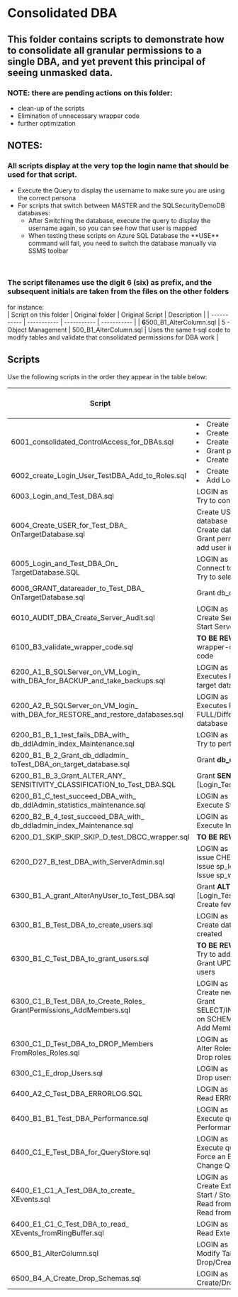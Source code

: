# Consolidated DBA

## This folder contains scripts to demonstrate how to consolidate all granular permissions to a single DBA, and yet prevent this principal of seeing unmasked data.

### NOTE: there are pending actions on this folder:
<ul>
  <li>clean-up of the scripts</li>
  <li>Elimination of unnecessary wrapper code</li>
  <li>further optimization</li>
</ul>

## NOTES: 

### All scripts display at the very top the **login name** that should be used for that script.<br>
<ul>
<li>Execute the Query to display the username to make sure you are using the correct persona</li>
<li>For scripts that switch between MASTER and the SQLSecurityDemoDB databases:<ul>
  <li>After Switching the database, execute the query to display the username again, so you can see how that user is mapped</li>
  <li>When testing these scripts on Azure SQL Database the **USE** command will fail, you need to switch the database manually via SSMS toolbar</li>
  </ul>
</ul>
<br>

### The script filenames use the digit 6 (six) as prefix, and the subsequent initials are taken from the files on the other folders<br>
for instance:<br>
| Script on this folder | Original folder | Original Script | Description |
| ----------- | ----------- | ----------- | ----------- | 
| **6**500_B1_AlterColumn.sql | 5 - Object Management | 500_B1_AlterColumn.sql | Uses the same t-sql code to modify tables and validate that consolidated permissions for DBA work |


## Scripts
Use the following scripts in the order they appear in the table below:

| Script | Description | SQL Server on VM | Azure SQL MI | Azure SQL DB |
| ----------- | ----------- | ----------- | ----------- | ----------- |
| 6001_consolidated_ControlAccess_for_DBAs.sql | <li>Create a Database Role<br><li>Create a Server Role<br><li>Create a Schame for wrapper-code<br><li>Grant permissions to the roles<br><li>Create Stored Procedures in the schema | Y | ? | ? |
| 6002_create_Login_User_TestDBA_Add_to_Roles.sql | <li>Create LOGIN, USER for: **[Login_Test_DBA]** <br><li>Add Login and User to database-roles | Y | ? | ? |
| 6003_Login_and_Test_DBA.sql | LOGIN as [Login_Test_DBA]<br>Try to connect to target-database  | Y | ? | ? |
| 6004_Create_USER_for_Test_DBA_<BR>OnTargetDatabase.sql | Create USER for [Login_Test_DBA] in the target database<br>Create database-role in the target database<br>Grant permissions to database-role<br>add user into database-role | Y | ? | ? |
| 6005_Login_and_Test_DBA_On_<BR>TargetDatabase.SQL |  LOGIN as [Login_Test_DBA]<br>Connect to target-database<br>Try to select from tables in the target database  | Y | ? | ? |
| 6006_GRANT_datareader_to_Test_DBA_<BR>OnTargetDatabase.sql | Grant db_datareader to the database-role | Y | ? | ? |
| 6010_AUDIT_DBA_Create_Server_Audit.sql | LOGIN as [Login_Test_DBA]<br>Create Server-Audit<br>Start Server-Audit  | Y | ? | ? |
| 6100_B3_validate_wrapper_code.sql | **TO BE REVIEWED** we may not need this wrapper-code and the test for the wrapper-code | Y | ? | ? |
| 6200_A1_B_SQLServer_on_VM_Login_<BR>with_DBA_for_BACKUP_and_take_backups.sql | LOGIN as [Login_Test_DBA]<br>Executes Full/Differential/LOG backup of the target database  | Y | ? | ? |
| 6200_A2_B_SQLServer_on_VM_login_<BR>with_DBA_for_RESTORE_and_restore_databases.sql |  LOGIN as [Login_Test_DBA]<br>Executes Restore into a new database from FULL/Differential/LOG backup of the target database  | Y | ? | ? |
| 6200_B1_B_1_test_fails_DBA_with_<BR>db_ddlAdmin_index_Maintenance.sql | LOGIN as [Login_Test_DBA]<br>Try to perform DDL maintenance | Y | ? | ? |
| 6200_B1_B_2_Grant_db_ddladmin_<BR>toTest_DBA_on_target_database.sql | Grant **db_ddladmin** to [Login_Test_DBA] | Y | ? | ? |
| 6200_B1_B_3_Grant_ALTER_ANY_<BR>SENSITIVITY_CLASSIFICATION_to_Test_DBA.SQL | Grant **SENSITIVITY_CLASSIFICATION** to [Login_Test_DBA]  | Y | ? | ? |
| 6200_B1_C_test_succeed_DBA_with_<BR>db_ddlAdmin_statistics_maintenance.sql | LOGIN as [Login_Test_DBA]<br>Execute Statistics maintenance | Y | ? | ? |
| 6200_B2_B_4_test_succeed_DBA_with_<BR>db_ddladmin_index_Maintenance.sql | LOGIN as [Login_Test_DBA]<br>Execute Index maintenance | Y | ? | ? |
| 6200_D1_SKIP_SKIP_SKIP_D_test_DBCC_wrapper.sql | **TO BE REVIEWED** | Y | ? | ? |
| 6200_D27_B_test_DBA_with_ServerAdmin.sql | LOGIN as [Login_Test_DBA]<br>issue CHECKPOINT<br>Issue sp_lock<br>Issue sp_who | Y | ? | ? |
| 6300_B1_A_grant_AlterAnyUser_to_Test_DBA.sql | Grant **ALTER ANY USER** to LOGIN [Login_Test_DBA]<br>Create few LOGINS to be tested on next scripts  | Y | ? | ? |
| 6300_B1_B_Test_DBA_to_create_users.sql | LOGIN as [Login_Test_DBA]<br>Create database users from LOGINs previously created | Y | ? | ? |
| 6300_B1_C_Test_DBA_to_grant_users.sql | **TO BE REVIEWED** LOGIN as [Login_Test_DBA]<br>Try to add new users into db_datareader<br>Grant UPDATE/SELECT on Schemas to new users | Y | ? | ? |
| 6300_C1_B_Test_DBA_to_Create_Roles_<BR>GrantPermissions_AddMembers.sql | LOGIN as [Login_Test_DBA]<br>Create new roles<br>Grant SELECT/INSERT/UPDATE/DELETE/REFERENCES on SCHEMAS for these new roles<br>Add Members to the roles | Y | ? | ? |
| 6300_C1_D_Test_DBA_to_DROP_Members<BR>FromRoles_Roles.sql | LOGIN as [Login_Test_DBA]<br>Alter Roles to drop users<br>Drop roles | Y | ? | ? |
| 6300_C1_E_drop_Users.sql | LOGIN as [Login_Test_DBA]<br>Drop users from target-database | Y | ? | ? |
| 6400_A2_C_Test_DBA_ERRORLOG.SQL | LOGIN as [Login_Test_DBA]<br>Read ERRORLOG | Y | ? | ? |
| 6400_B1_B1_Test_DBA_Performance.sql | LOGIN as [Login_Test_DBA]<Br>Execute queries based on DMVs to retrieve Performance/Telemetry | Y | ? | ? |
| 6400_C1_E_Test_DBA_for_QueryStore.sql | LOGIN as [Login_Test_DBA]<Br>Execute queries on Query-Store<br>Force an Execution Plan to a query<br>Change Query-Store Storage Settings | Y | ? | ? |
| 6400_E1_C1_A_Test_DBA_to_create_<BR>XEvents.sql | LOGIN as [Login_Test_DBA]<Br>Create Extended Event Server-Session<Br>Start / Stop Server-Session<BR>Read from Extended Events catalog Views<br>Read from Extended Events DMV<br>  | Y | ? | ? |
| 6400_E1_C1_C_Test_DBA_to_read_<BR>XEvents_fromRingBuffer.sql | LOGIN as [Login_Test_DBA]<Br>Read Extended Event entries from Ring-Buffer | Y | ? | ? |
| 6500_B1_AlterColumn.sql | LOGIN as [Login_Test_DBA]<Br>Modify Tables and Columns<br>Drop/Create/Alter Indexes | Y | ? | ? |
| 6500_B4_A_Create_Drop_Schemas.sql | LOGIN as [Login_Test_DBA]<Br>Create/Drop Schemas | Y | ? | ? |

